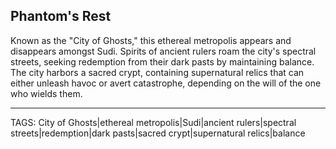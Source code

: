 ## Phantom's Rest

Known as the "City of Ghosts," this ethereal metropolis appears and disappears amongst Sudi. Spirits of ancient rulers roam the city's spectral streets, seeking redemption from their dark pasts by maintaining balance. The city harbors a sacred crypt, containing supernatural relics that can either unleash havoc or avert catastrophe, depending on the will of the one who wields them.


---
TAGS: City of Ghosts|ethereal metropolis|Sudi|ancient rulers|spectral streets|redemption|dark pasts|sacred crypt|supernatural relics|balance

